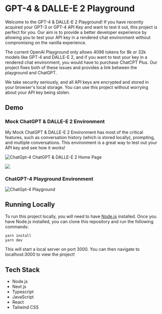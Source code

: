 # GPT-4 & DALLE-E 2 Playground

Welcome to the GPT-4 & DALLE-E 2 Playground! If you have recently acquired your GPT-3 or GPT-4 API Key and want to test it out, this project is perfect for you. Our aim is to provide a better developer experience by allowing you to test your API key in a rendered chat environment without compromising on the vanilla experience.

The current OpenAI Playground only allows 4096 tokens for 8k or 32k models like GPT-4 and DALLE-E 2, and if you want to test your key in a rendered chat environment, you would have to purchase ChatCPT Plus. Our project fixes both of these issues and provides a link between the playground and ChatGPT.

We take security seriously, and all API keys are encrypted and stored in your browser's local storage. You can use this project without worrying about your API key being stolen.

## Demo

### Mock ChatGPT & DALLE-E 2 Environment
My Mock ChatGPT & DALLE-E 2 Environment has most of the critical features, such as conversation history (which is stored locally), prompting, and multiple conversations. This environment is a great way to test out your API key and see how it works!

![ChatGpt-4 ChatGPT & DALLE-E 2 Home Page](https://i.imgur.com/lQA3m1t.png)

![](https://i.imgur.com/FgvpKXn.png)

### ChatGPT-4 Playground Environment
![ChatGpt-4 Playground](https://i.imgur.com/DS6NPH2.png)

## Running Locally
To run this project locally, you will need to have [Node.js](https://nodejs.org/en/) installed. Once you have Node.js installed, you can clone this repository and run the following commands:

```bash
yarn install
yarn dev
```

This will start a local server on port 3000. You can then navigate to localhost:3000 to view the project!

## Tech Stack

- Node.js
- Next js
- Typescript
- JavaScript
- React
- Tailwind CSS